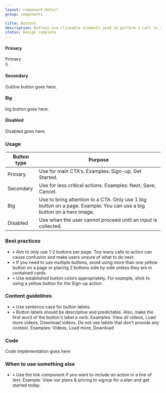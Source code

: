 ```yaml
---
layout: component-detail
group: components

title: Buttons
description: Buttons are clickable elements used to perform a call to action.
status: Design complete
---
```

#### Primary
<div class="c-storyblocks-btn">Primary</div>  
 \\

#### Secondary
Outline button goes here.

#### Big
big button goes here.

#### Disabled
Disabled goes here.  

### Usage

| Button type     | Purpose                                                                          |
| --------------- |----------------------------------------------------------------------------------|
| Primary         | Use for main CTA's. Examples: Sign-up, Get Started.                                 |
| Secondary       | Use for less critical actions. Examples: Next, Save, Cancel.                |
| Big     | Use to bring attention to a CTA. Only use 1 big button on a page. Example: You can use a big button on a hero image.     |
| Disabled        | Use when the user cannot proceed until an input is collected.     |

### Best practices
  - • Aim to only use 1-2 buttons per page. Too many calls to action can cause confusion and make users unsure of what to do next.
  - • If you need to use multiple buttons, avoid using more than one yellow button on a page or placing 2 buttons side by side unless they are in contained cards.
  - • Use established button colors appropriately. For example, stick to using a yellow button for the Sign-up action.

### Content guidelines
  - • Use sentence case for button labels.
  - • Button labels should be descriptive and predictable. Also, make the first word of the button's label a verb. Examples: View all videos, Load more videos, Download videos. Do not use labels that don't provide any context. Examples: Videos, Load more, Download

### Code
Code implementation goes here

### When to use something else
  - • Use the link component if you want to include an action in a line of text. Example: View our plans & pricing to signup for a plan and get started today.

